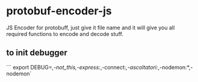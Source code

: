 # protobuf-encoder-js
JS Encoder for protobuff, just give it file name and it will give you all required functions to encode and decode stuff.

## to init debugger

``` export DEBUG=*,-not_this,-express:*,-connect:*,-ascoltatori:*,-nodemon:*,-nodemon`